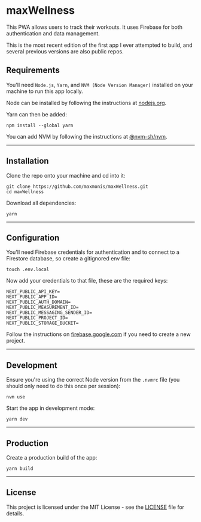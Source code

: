 # maxWellness

This PWA allows users to track their workouts. It uses Firebase for both
authentication and data management.

This is the most recent edition of the first app I ever attempted to build, and
several previous versions are also public repos.

## Requirements

You'll need `Node.js`, `Yarn`, and `NVM (Node Version Manager)` installed on
your machine to run this app locally.

Node can be installed by following the instructions at
[nodejs.org](https://nodejs.org/).

Yarn can then be added:

```
npm install --global yarn
```

You can add NVM by following the instructions at
[@nvm-sh/nvm](https://github.com/nvm-sh/nvm).

---

## Installation

Clone the repo onto your machine and cd into it:

```
git clone https://github.com/maxmonis/maxWellness.git
cd maxWellness
```

Download all dependencies:

```
yarn
```

---

## Configuration

You'll need Firebase credentials for authentication and to connect to a
Firestore database, so create a gitignored env file:

```
touch .env.local
```

Now add your credentials to that file, these are the required keys:

```
NEXT_PUBLIC_API_KEY=
NEXT_PUBLIC_APP_ID=
NEXT_PUBLIC_AUTH_DOMAIN=
NEXT_PUBLIC_MEASUREMENT_ID=
NEXT_PUBLIC_MESSAGING_SENDER_ID=
NEXT_PUBLIC_PROJECT_ID=
NEXT_PUBLIC_STORAGE_BUCKET=
```

Follow the instructions on [firebase.google.com](https://firebase.google.com/)
if you need to create a new project.

---

## Development

Ensure you're using the correct Node version from the `.nvmrc` file (you should
only need to do this once per session):

```
nvm use
```

Start the app in development mode:

```
yarn dev
```

---

## Production

Create a production build of the app:

```
yarn build
```

---

## License

This project is licensed under the MIT License - see the [LICENSE](/LICENSE)
file for details.
